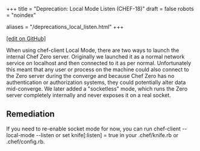 +++
title = "Deprecation: Local Mode Listen (CHEF-18)"
draft = false
robots = "noindex"

aliases = "/deprecations_local_listen.html"
+++

[\[edit on GitHub\]](https://github.com/chef/chef-web-docs/blob/master/content/deprecations_local_listen.md)

When using <span class="title-ref">chef-client</span> Local Mode, there
are two ways to launch the internal Chef Zero server. Originally we
launched it as a normal network service on localhost and then connected
to it as per normal. Unfortunately this meant that any user or process
on the machine could also connect to the Zero server during the converge
and because Chef Zero has no authentication or authorization systems,
they could potentially alter data mid-converge. We later added a
"socketless" mode, which runs the Zero server completely internally and
never exposes it on a real socket.

## Remediation

If you need to re-enable socket mode for now, you can run <span
class="title-ref">chef-client --local-mode --listen</span> or set <span
class="title-ref">knife\[:listen\] = true</span> in your <span
class="title-ref">.chef/knife.rb</span> or <span
class="title-ref">.chef/config.rb</span>.
